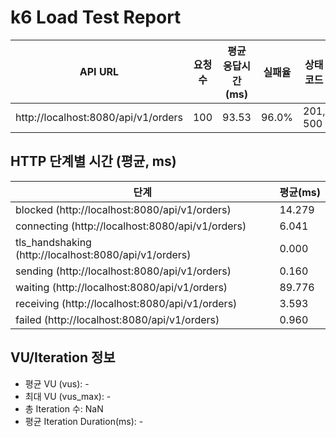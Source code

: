 # k6 Load Test Report

| API URL | 요청수 | 평균 응답시간(ms) | 실패율 | 상태코드 |
|---------|--------|-------------------|--------|----------|
| http://localhost:8080/api/v1/orders | 100 | 93.53 | 96.0% | 201, 500 |

## HTTP 단계별 시간 (평균, ms)
| 단계 | 평균(ms) |
|------|----------|
| blocked (http://localhost:8080/api/v1/orders) | 14.279 |
| connecting (http://localhost:8080/api/v1/orders) | 6.041 |
| tls_handshaking (http://localhost:8080/api/v1/orders) | 0.000 |
| sending (http://localhost:8080/api/v1/orders) | 0.160 |
| waiting (http://localhost:8080/api/v1/orders) | 89.776 |
| receiving (http://localhost:8080/api/v1/orders) | 3.593 |
| failed (http://localhost:8080/api/v1/orders) | 0.960 |

## VU/Iteration 정보
- 평균 VU (vus): -
- 최대 VU (vus_max): -
- 총 Iteration 수: NaN
- 평균 Iteration Duration(ms): -
